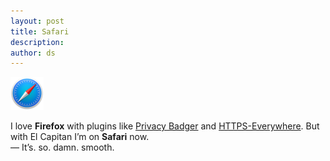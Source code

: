 ```yaml
---
layout: post
title: Safari
description:
author: ds
---
```


<img class="seamless" style="width: 53px; height: 53px;" src="/content/images/2015/10/safari.png" alt="Safari">

I love __Firefox__ with plugins like [Privacy Badger](https://www.eff.org/privacybadger) and [HTTPS-Everywhere](https://www.eff.org/https-everywhere). But with El Capitan I’m on __Safari__ now.  
— It’s. so. damn. smooth.
